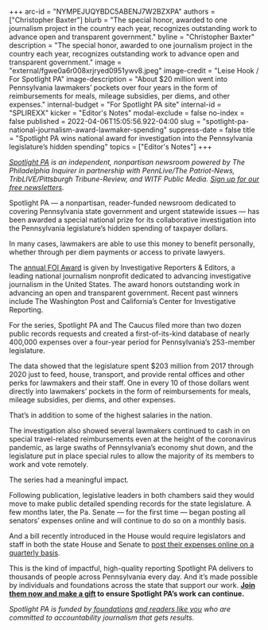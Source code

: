 +++
arc-id = "NYMPEJUQYBDC5ABENJ7W2BZXPA"
authors = ["Christopher Baxter"]
blurb = "The special honor, awarded to one journalism project in the country each year, recognizes outstanding work to advance open and transparent government."
byline = "Christopher Baxter"
description = "The special honor, awarded to one journalism project in the country each year, recognizes outstanding work to advance open and transparent government."
image = "external/fgwe0a6r008xrjryed0951ywv8.jpeg"
image-credit = "Leise Hook / For Spotlight PA"
image-description = "About $20 million went into Pennsylvania lawmakers’ pockets over four years in the form of reimbursements for meals, mileage subsidies, per diems, and other expenses."
internal-budget = "For Spotlight PA site"
internal-id = "SPLIREXX"
kicker = "Editor's Notes"
modal-exclude = false
no-index = false
published = 2022-04-06T15:05:56.922-04:00
slug = "spotlight-pa-national-journalism-award-lawmaker-spending"
suppress-date = false
title = "Spotlight PA wins national award for investigation into the Pennsylvania legislature’s hidden spending"
topics = ["Editor's Notes"]
+++

<a href="https://www.spotlightpa.org/"><i>Spotlight PA</i></a><i> is an independent, nonpartisan newsroom powered by The Philadelphia Inquirer in partnership with PennLive/The Patriot-News, TribLIVE/Pittsburgh Tribune-Review, and WITF Public Media. </i><a href="https://www.spotlightpa.org/newsletters"><i>Sign up for our free newsletters</i></a><i>.</i>

Spotlight PA — a nonpartisan, reader-funded newsroom dedicated to covering Pennsylvania state government and urgent statewide issues — has been awarded a special national prize for its collaborative investigation into the Pennsylvania legislature’s hidden spending of taxpayer dollars.

In many cases, lawmakers are able to use this money to benefit personally, whether through per diem payments or access to private lawyers.

The <a href="https://www.ire.org/announcing-the-2021-ire-award-winners/" target="_blank">annual FOI Award</a> is given by Investigative Reporters &amp; Editors, a leading national journalism nonprofit dedicated to advancing investigative journalism in the United States. The award honors outstanding work in advancing an open and transparent government. Recent past winners include The Washington Post and California’s Center for Investigative Reporting.

<script src="https://www.spotlightpa.org/embed.js" async></script><div data-spl-embed-version="1" data-spl-src="https://www.spotlightpa.org/embeds/donate/?teaser_text=%3Cb%3ESupport%20this%20outstanding%20work%20by%20making%20a%20tax-deductible%20contribution%20to%20Spotlight%20PA%20now.%3C%2Fb%3E&eyebrow_text=HELP%20US%20CELEBRATE"></div>

For the series, Spotlight PA and The Caucus filed more than two dozen public records requests and created a first-of-its-kind database of nearly 400,000 expenses over a four-year period for Pennsylvania’s 253-member legislature.

The data showed that the legislature spent $203 million from 2017 through 2020 just to feed, house, transport, and provide rental offices and other perks for lawmakers and their staff. One in every 10 of those dollars went directly into lawmakers’ pockets in the form of reimbursements for meals, mileage subsidies, per diems, and other expenses.

That’s in addition to some of the highest salaries in the nation.

The investigation also showed several lawmakers continued to cash in on special travel-related reimbursements even at the height of the coronavirus pandemic, as large swaths of Pennsylvania’s economy shut down, and the legislature put in place special rules to allow the majority of its members to work and vote remotely.

The series had a meaningful impact.

Following publication, legislative leaders in both chambers said they would move to make public detailed spending records for the state legislature. A few months later, the Pa. Senate — for the first time — began posting all senators’ expenses online and will continue to do so on a monthly basis.

And a bill recently introduced in the House would require legislators and staff in both the state House and Senate to <a href="https://www.spotlightpa.org/news/2022/03/pennsylvania-lawmaker-expenses-online-legislation/" target="_blank">post their expenses online on a quarterly basis</a>.

This is the kind of impactful, high-quality reporting Spotlight PA delivers to thousands of people across Pennsylvania every day. And it’s made possible by individuals and foundations across the state that support our work. <a href="/donate?campaign=701Dn000000YgopIAC" target="_blank"><b>Join them now and make a gift</b></a><b> to ensure Spotlight PA’s work can continue.</b>

<script src="https://www.spotlightpa.org/embed.js" async></script><div data-spl-embed-version="1" data-spl-src="https://www.spotlightpa.org/embeds/newsletter/"></div>

<i>Spotlight PA is funded by</i><a href="https://www.spotlightpa.org/support"><i> foundations</i></a><i> </i><a href="https://www.spotlightpa.org/support"><i>and readers like you</i></a><i> who are committed to accountability journalism that gets results.</i>
